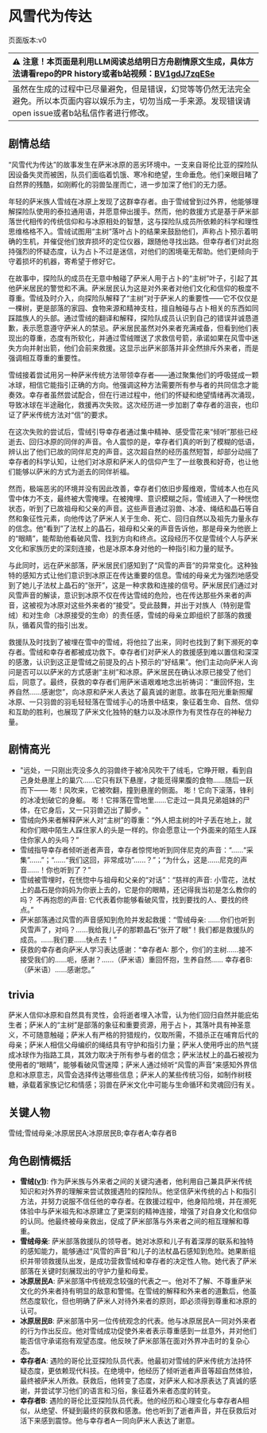 # 风雪代为传达
页面版本:v0
 

| :warning: 注意！本页面是利用LLM阅读总结明日方舟剧情原文生成，具体方法请看repo的PR history或者b站视频：[BV1gdJ7zqESe](https://www.bilibili.com/video/BV1gdJ7zqESe/)         |
|:----------------------------|
| 虽然在生成的过程中已尽量避免，但是错误，幻觉等等仍然无法完全避免。所以本页面内容以娱乐为主，切勿当成一手来源。发现错误请open issue或者b站私信作者进行修改。|



## 剧情总结
“风雪代为传达”的故事发生在萨米冰原的恶劣环境中。一支来自哥伦比亚的探险队因设备失灵而被困，队员们面临着饥饿、寒冷和绝望，生命垂危。他们亲眼目睹了自然界的残酷，如刚孵化的羽兽坠崖而亡，进一步加深了他们的无力感。

年轻的萨米族人雪绒在冰原上发现了这群幸存者。由于雪绒曾到过外界，他能够理解探险队使用的泰拉通用语，并愿意伸出援手。然而，他的救援方式是基于萨米部落世代相传的传统信仰和与冰原相处的智慧，这与探险队成员所依赖的科学和理性思维格格不入。雪绒试图用“主树”落叶占卜的结果来鼓励他们，声称占卜预示着明确的生机，并催促他们放弃损坏的定位仪器，跟随他寻找出路。但幸存者们对此抱持强烈的怀疑态度，认为占卜不过是迷信，对他们的困境毫无帮助。他们更倾向于守着损坏的机器，寄希望于修好它。

在故事中，探险队的成员在无意中触碰了萨米人用于占卜的“主树”叶子，引起了其他萨米居民的警觉和不满。萨米居民认为这是对外来者对他们文化和信仰的极度不尊重。雪绒及时介入，向探险队解释了“主树”对于萨米人的重要性——它不仅仅是一棵树，更是部落的家园、食物来源和精神支柱，擅自触碰与占卜相关的东西如同踩踏族人的头部。通过雪绒的翻译和解释，探险队成员认识到自己的错误并诚恳道歉，表示愿意遵守萨米人的禁忌。萨米居民虽然对外来者充满戒备，但看到他们表现出的尊重，态度有所软化，并通过雪绒赠送了求救信号箭，承诺如果在风雪中迷失方向并射出箭，他们会前来救援。这显示出萨米部落并非全然排斥外来者，而是强调相互尊重的重要性。

雪绒接着尝试用另一种萨米传统方法带领幸存者——通过聚集他们的呼吸搓成一颗冰球，相信它能指引正确的方向。他强调这种方法需要所有参与者的共同信念才能奏效。幸存者虽然尝试配合，但在行进过程中，他们的怀疑和绝望情绪再次涌现，导致冰球在半途融化，救援再次失败。这次经历进一步加剧了幸存者的沮丧，也印证了萨米传统方法对“信”的要求。

在这次失败的尝试后，雪绒引导幸存者通过集中精神、感受雪花来“倾听”那些已经逝去、回归冰原的同伴的声音。令人震惊的是，幸存者们真的听到了模糊的低语，辨认出了他们已故的同伴尼克的声音。这次超自然的经历虽然短暂，却部分动摇了幸存者的科学认知，让他们对冰原和萨米人的信仰产生了一丝敬畏和好奇，也让他们能够以萨米的方式为逝去的同伴祈福。

然而，极端恶劣的环境并没有因此改善，幸存者们依旧步履维艰，雪绒本人也在风雪中体力不支，最终被大雪掩埋。在被掩埋、意识模糊之际，雪绒进入了一种恍惚状态，听到了已故祖母和父亲的声音。这些声音通过羽兽、冰凌、绳结和晶石等自然和象征性元素，向他传达了萨米人关于生命、死亡、回归自然以及祖先力量永存的信念。他“看到”了法杖上的晶石，祖母和父亲的声音告诉他，那是母亲为他嵌上的“眼睛”，能帮助他看破风雪、找到方向和终点。这段经历不仅是雪绒个人与萨米文化和家族历史的深刻连接，也是冰原本身对他的一种指引和力量的赋予。

与此同时，远在萨米部落，萨米居民们感知到了“风雪的声音”的异常变化。这种独特的感知方式让他们意识到冰原正在传达重要的信息。雪绒的母亲尤为强烈地感受到了她儿子法杖上晶石的“张开”，这是一种求救和连接的信号。萨米居民们通过对风雪声音的解读，意识到冰原不仅在传达雪绒的危险，也在传达那些外来者的声音，这被视为冰原对这些外来者的“接受”。受此鼓舞，并出于对族人（特别是雪绒）和对生命（冰原接受的生命）的责任感，雪绒的母亲立即组织了部落的救援队，循着风雪的指引出发。

救援队及时找到了被埋在雪中的雪绒，将他拉了出来，同时也找到了剩下濒死的幸存者。雪绒和幸存者都被成功救下。幸存者们对萨米人的救援感到难以置信和深深的感激，认识到这正是雪绒之前提及的占卜预示的“好结果”。他们主动向萨米人询问是否可以以萨米的方式感谢“主树”和冰原。萨米居民在确认冰原已接受了他们后，同意了。最终，获救的幸存者们用萨米语艰难地念出祈祷词：“重回怀抱，生养自然……感谢您”，向冰原和萨米人表达了最真诚的谢意。故事在阳光重新照耀冰原、一只羽兽的羽毛轻轻落在雪绒手心的场景中结束，象征着生命、自然、信仰和互助的胜利，也展现了萨米文化独特的魅力以及冰原作为有灵性存在的神秘力量。
## 剧情高光
*   "远处，一只刚出壳没多久的羽兽终于被冷风吹干了绒毛，它睁开眼，看到自己身处悬崖上的巢穴......它只有跃下悬崖，才能觅得果腹的食物......随后一跃而下—— 嘭！风吹来，它被吹翻，撞到悬崖的侧面。 嘭！它向下滚落，锋利的冰凌划破它的身躯。 嘭！它摔落在雪地里......它走过一具具兄弟姐妹的尸体，在它身后，又一只羽兽迈出了脚步。"
*   雪绒向外来者解释萨米人对“主树”的尊重：“外人把主树的叶子丢在地上，就和你们眼中陌生人踩住家人的头是一样的。你会愿意让一个外面来的陌生人踩住你家人的头吗？”
*   雪绒指导幸存者倾听逝者声音，幸存者惊愕地听到同伴尼克的声音：“......“采集”......”；“......“我们这回，非常成功”......？”；“为什么，这是......尼克的声音......！你也听到了？”
*   雪绒被雪埋时，在恍惚中与祖母和父亲的“对话”：“慈祥的声音: 小雪花，法杖上的晶石是你妈妈为你嵌上去的，它是你的眼睛，还记得我当初是怎么教你的吗？ 不再抱怨的声音: 它代表着你能够看破风雪，找到要找的人、要找的终点。”
*   萨米部落通过风雪的声音感知到危险并发起救援：“雪绒母亲: ......你们也听到风雪声了，对吗？......我给我儿子的那颗晶石“张开了眼”！我们都是救援队的成员。......我们要......快点去！”
*   获救的幸存者向萨米人学习表达感谢：“幸存者A: 那个，你们的主树......接不接受我们的......呃，感谢？......（萨米语）重回怀抱，生养自然...... 幸存者B: （萨米语）......感谢您。”
## trivia
萨米人信仰冰原和自然具有灵性，会将逝者埋入冰雪，认为他们回归自然并能庇佑生者；萨米人的“主树”是部落的象征和重要资源，用于占卜，其落叶具有神圣意义，不可随意触碰；萨米人有严格的狩猎规约，仅取所需，不猎杀正在哺育后代的母亲；萨米人相信父母编织的绳结具有守护和指引力量；萨米人使用呼出的热气搓成冰球作为指路工具，其效力取决于所有参与者的信念；萨米法杖上的晶石被视为使用者的“眼睛”，能够看破风雪迷障；萨米人通过倾听“风雪的声音”来感知外界信息和冰原意志，风雪会选择传达哪些信息；萨米人的某些传统习俗，如制作树枝糖，承载着家族记忆和情感；羽兽在萨米文化中可能与生命循环和灵魂回归有关。
## 关键人物
雪绒;雪绒母亲;冰原居民A;冰原居民B;幸存者A;幸存者B
## 角色剧情概括
-   **雪绒([v1](../chars/char_466_qanik.md))**: 作为萨米族与外来者之间的关键沟通者，他利用自己兼具萨米传统知识和对外界的理解来尝试救援遇险的探险队。他坚信萨米传统的占卜和指引方法，并努力说服不信任他的幸存者。在救援过程中，他身陷险境，并在濒死体验中与萨米祖先和冰原建立了更深刻的精神连接，增强了对自身文化和信仰的认同。他最终被母亲救出，促成了萨米部落与外来者之间的相互理解和尊重。
-   **雪绒母亲**: 萨米部落救援队的领导者。她对冰原和儿子有着深厚的联系和独特的感知能力，能够通过“风雪的声音”和儿子的法杖晶石感知到危险。她果断组织并带领救援队出发，是成功营救雪绒和幸存者的决定性人物。她代表了萨米部落在关键时刻展现出的守护力量和母爱。
-   **冰原居民A**: 萨米部落中传统观念较强的代表之一。他对不了解、不尊重萨米文化的外来者持有明显的敌意和警惕。在雪绒的解释和外来者的道歉后，他虽然态度软化，但也明确了萨米人对待外来者的原则，即必须得到尊重和冰原的认可。
-   **冰原居民B**: 萨米部落中另一位传统观念的代表。他与冰原居民A一同对外来者的行为作出反应。他对雪绒成功促使外来者表示尊重感到一丝意外，并对他们能否信守承诺抱有观望态度。他反映了萨米部落在面对外界冲击时的复杂心态。
-   **幸存者A**: 遇险的哥伦比亚探险队员代表。他最初对雪绒的萨米传统方法持怀疑态度，更依赖现代科技。在绝境中，他经历了倾听逝者声音等超自然体验，最终被萨米人所救。获救后，他转变了态度，对萨米人和冰原表达了真诚的感谢，并尝试学习他们的语言和习俗，象征着外来者态度的转变。
-   **幸存者B**: 遇险的哥伦比亚探险队员代表。他的经历和心理变化与幸存者A相似，从绝望、怀疑到最终的获救和感激。他也听到了逝者声音，并在获救后对活下来感到震惊。他与幸存者A一同向萨米人表达了谢意。